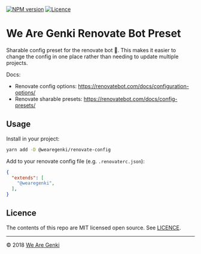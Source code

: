 <!-- markdownlint-disable first-line-h1 -->

[![NPM version](https://img.shields.io/npm/v/@wearegenki/renovate-config.svg)](https://www.npmjs.com/package/@wearegenki/renovate-config)
[![Licence](https://img.shields.io/npm/l/@wearegenki/renovate-config.svg)](https://github.com/WeAreGenki/renovate-config/blob/master/LICENCE)

# We Are Genki Renovate Bot Preset

Sharable config preset for the renovate bot 🤖. This makes it easier to change the config in one place rather than needing to update multiple projects.

Docs:

- Renovate config options: <https://renovatebot.com/docs/configuration-options/>
- Renovate sharable presets: <https://renovatebot.com/docs/config-presets/>

## Usage

Install in your project:

```sh
yarn add -D @wearegenki/renovate-config
```

Add to your renovate config file (e.g. `.renovaterc.json`):

```json
{
  "extends": [
    "@wearegenki",
  ],
}
```

## Licence

The contents of this repo are MIT licensed open source. See [LICENCE](https://github.com/WeAreGenki/renovate-config/blob/master/LICENCE).

-----

© 2018 [We Are Genki](https://wearegenki.com)
